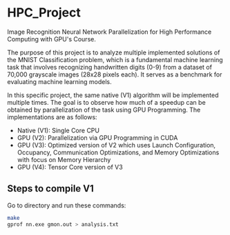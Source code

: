# HPC_Project
Image Recognition Neural Network Parallelization for High Performance Computing with GPU's Course. 

The purpose of this project is to analyze multiple implemented solutions of the MNIST Classification problem, which is a fundamental machine learning task that involves recognizing handwritten digits (0-9) from a dataset of 70,000 grayscale images (28x28 pixels each). It serves as a benchmark for evaluating machine learning models. 

In this specific project, the same native (V1) algorithm will be implemented multiple times. The goal is to observe how much of a speedup can be obtained by parallelization of the task using GPU Programming. The implementations are as follows:

- Native (V1): Single Core CPU
- GPU (V2): Parallelization via GPU Programming in CUDA
- GPU (V3): Optimized version of V2 which uses Launch Configuration, Occupancy, Communication Optimizations, and Memory Optimizations with focus on Memory Hierarchy
- GPU (V4): Tensor Core version of V3

## Steps to compile V1

Go to directory and run these commands:
```bash
make
gprof nn.exe gmon.out > analysis.txt
```

